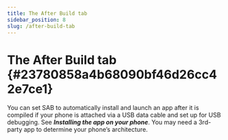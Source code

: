 ```yaml
---
title: The After Build tab
sidebar_position: 8
slug: /after-build-tab
---
```


# The After Build tab {#23780858a4b68090bf46d26cc42e7ce1}

You can set SAB to automatically install and launch an app after it is compiled if your phone is attached via a USB data cable and set up for USB debugging. See _**Installing the app on your phone**_. You may need a 3rd-party app to determine your phone’s architecture.

